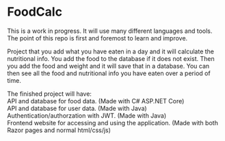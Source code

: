 # FoodCalc

This is a work in progress. It will use many different languages and tools.  
The point of this repo is first and foremost to learn and improve.

Project that you add what you have eaten in a day and it will calculate the nutritional info. 
You add the food to the database if it does not exist. Then you add the food and weight and it will save that in a database.
You can then see all the food and nutritional info you have eaten over a period of time.

The finished project will have:  
API and database for food data. (Made with C# ASP.NET Core)  
API and database for user data. (Made with Java)  
Authentication/authorzation with JWT. (Made with Java)  
Frontend website for accessing and using the application. (Made with both Razor pages and normal html/css/js)  
